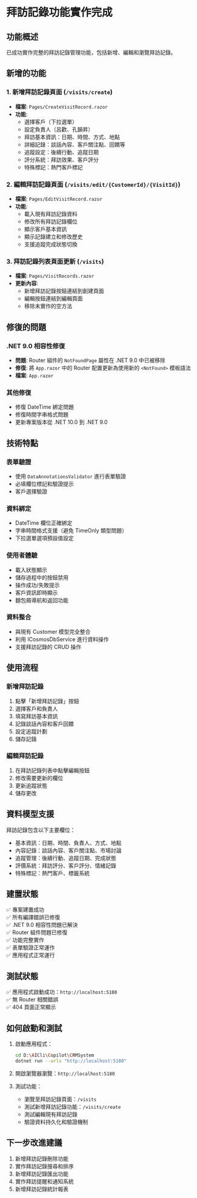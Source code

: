 # 拜訪記錄功能實作完成

## 功能概述

已成功實作完整的拜訪記錄管理功能，包括新增、編輯和瀏覽拜訪記錄。

## 新增的功能

### 1. 新增拜訪記錄頁面 (`/visits/create`)
- **檔案**: `Pages/CreateVisitRecord.razor`
- **功能**:
  - 選擇客戶（下拉選單）
  - 設定負責人（呂歡、孔韻昇）
  - 拜訪基本資訊：日期、時間、方式、地點
  - 詳細記錄：談話內容、客戶關注點、回饋等
  - 追蹤設定：後續行動、追蹤日期
  - 評分系統：拜訪效果、客戶評分
  - 特殊標記：熱門客戶標記

### 2. 編輯拜訪記錄頁面 (`/visits/edit/{CustomerId}/{VisitId}`)
- **檔案**: `Pages/EditVisitRecord.razor`
- **功能**:
  - 載入現有拜訪記錄資料
  - 修改所有拜訪記錄欄位
  - 顯示客戶基本資訊
  - 顯示記錄建立和修改歷史
  - 支援追蹤完成狀態切換

### 3. 拜訪記錄列表頁面更新 (`/visits`)
- **檔案**: `Pages/VisitRecords.razor`
- **更新內容**:
  - 新增拜訪記錄按鈕連結到創建頁面
  - 編輯按鈕連結到編輯頁面
  - 移除未實作的空方法

## 修復的問題

### .NET 9.0 相容性修復
- **問題**: Router 組件的 `NotFoundPage` 屬性在 .NET 9.0 中已被移除
- **修復**: 將 `App.razor` 中的 Router 配置更新為使用新的 `<NotFound>` 模板語法
- **檔案**: `App.razor`

### 其他修復
- 修復 DateTime 綁定問題
- 修復時間字串格式問題
- 更新專案版本從 .NET 10.0 到 .NET 9.0

## 技術特點

### 表單驗證
- 使用 `DataAnnotationsValidator` 進行表單驗證
- 必填欄位標記和驗證提示
- 客戶選擇驗證

### 資料綁定
- DateTime 欄位正確綁定
- 字串時間格式支援（避免 TimeOnly 類型問題）
- 下拉選單選項預設值設定

### 使用者體驗
- 載入狀態顯示
- 儲存過程中的按鈕禁用
- 操作成功/失敗提示
- 客戶資訊即時顯示
- 麵包屑導航和返回功能

### 資料整合
- 與現有 Customer 模型完全整合
- 利用 ICosmosDbService 進行資料操作
- 支援拜訪記錄的 CRUD 操作

## 使用流程

### 新增拜訪記錄
1. 點擊「新增拜訪記錄」按鈕
2. 選擇客戶和負責人
3. 填寫拜訪基本資訊
4. 記錄談話內容和客戶回饋
5. 設定追蹤計劃
6. 儲存記錄

### 編輯拜訪記錄
1. 在拜訪記錄列表中點擊編輯按鈕
2. 修改需要更新的欄位
3. 更新追蹤狀態
4. 儲存更改

## 資料模型支援

拜訪記錄包含以下主要欄位：
- 基本資訊：日期、時間、負責人、方式、地點
- 內容記錄：談話內容、客戶關注點、市場討論
- 追蹤管理：後續行動、追蹤日期、完成狀態
- 評價系統：拜訪評分、客戶評分、情緒記錄
- 特殊標記：熱門客戶、標籤系統

## 建置狀態

✅ 專案建置成功  
✅ 所有編譯錯誤已修復  
✅ .NET 9.0 相容性問題已解決  
✅ Router 組件問題已修復  
✅ 功能完整實作  
✅ 表單驗證正常運作  
✅ 應用程式正常運行  

## 測試狀態

✅ 應用程式啟動成功：`http://localhost:5180`  
✅ 無 Router 相關錯誤  
✅ 404 頁面正常顯示  

## 如何啟動和測試

1. 啟動應用程式：
   ```bash
   cd D:\AICli\Copilot\CRMSystem
   dotnet run --urls "http://localhost:5180"
   ```

2. 開啟瀏覽器瀏覽：`http://localhost:5180`

3. 測試功能：
   - 瀏覽至拜訪記錄頁面：`/visits`
   - 測試新增拜訪記錄功能：`/visits/create`
   - 測試編輯現有拜訪記錄
   - 驗證資料持久化和驗證機制

## 下一步改進建議

1. 新增拜訪記錄刪除功能
2. 實作拜訪記錄搜尋和排序
3. 新增拜訪記錄匯出功能
4. 實作拜訪提醒和通知系統
5. 新增拜訪記錄統計報表